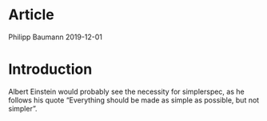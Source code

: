 Article
================
Philipp Baumann
2019-12-01

# Introduction

Albert Einstein would probably see the necessity for simplerspec, as he
follows his quote “Everything should be made as simple as possible, but
not simpler”.

